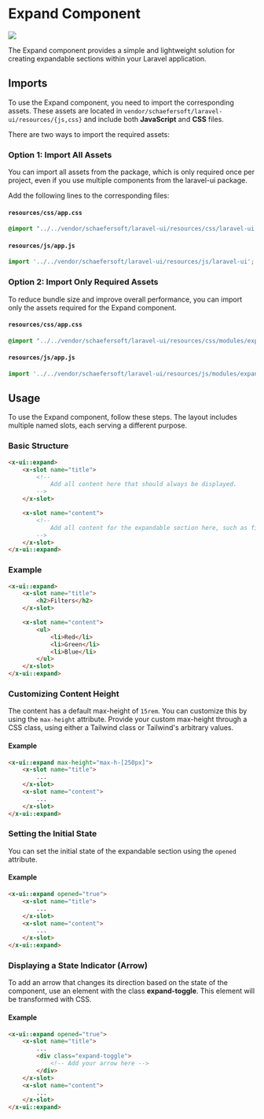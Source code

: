 # Expand Component

<img src="https://cdn.discordapp.com/attachments/776387257224921088/1257622100466729010/msedge_Hxz7Qk2aMj.gif?ex=6685135a&is=6683c1da&hm=51e2eecacac42180b371d240cda2a879ed613c19fabcc83027c3b1028d31d6b9&" style="max-height: 10rem;"/>

The Expand component provides a simple and lightweight solution for creating expandable sections within your Laravel
application.

## Imports

To use the Expand component, you need to import the corresponding assets. These assets are located
in `vendor/schaefersoft/laravel-ui/resources/{js,css}` and include both **JavaScript** and **CSS** files.

There are two ways to import the required assets:

### Option 1: Import All Assets

You can import all assets from the package, which is only required once per project, even if you use multiple components from the
laravel-ui package.

Add the following lines to the corresponding files:

#### `resources/css/app.css`

```css
@import "../../vendor/schaefersoft/laravel-ui/resources/css/laravel-ui.css";
```

#### `resources/js/app.js`

```javascript
import '../../vendor/schaefersoft/laravel-ui/resources/js/laravel-ui';
```

### Option 2: Import Only Required Assets

To reduce bundle size and improve overall performance, you can import only the assets required for the Expand component.

#### `resources/css/app.css`

```css
@import "../../vendor/schaefersoft/laravel-ui/resources/css/modules/expand.css";
```

#### `resources/js/app.js`

```javascript
import '../../vendor/schaefersoft/laravel-ui/resources/js/modules/expand';
```

## Usage

To use the Expand component, follow these steps. The layout includes multiple named slots, each serving a different
purpose.

### Basic Structure

```html
<x-ui::expand>
    <x-slot name="title">
        <!-- 
            Add all content here that should always be displayed. 
        -->
    </x-slot>

    <x-slot name="content">
        <!--  
            Add all content for the expandable section here, such as filters, authors, or any other content.
        -->
    </x-slot>
</x-ui::expand>
```

### Example

```html
<x-ui::expand>
    <x-slot name="title">
        <h2>Filters</h2>
    </x-slot>

    <x-slot name="content">
        <ul>
            <li>Red</li>
            <li>Green</li>
            <li>Blue</li>
        </ul>
    </x-slot>
</x-ui::expand>
```

### Customizing Content Height

The content has a default max-height of `15rem`. You can customize this by using the `max-height` attribute. Provide
your custom max-height through a CSS class, using either a Tailwind class or Tailwind's arbitrary values.

#### Example

```html
<x-ui::expand max-height="max-h-[250px]">
    <x-slot name="title">
        ...
    </x-slot>
    <x-slot name="content">
        ...
    </x-slot>
</x-ui::expand>
```

### Setting the Initial State

You can set the initial state of the expandable section using the `opened` attribute.

#### Example

```html
<x-ui::expand opened="true">
    <x-slot name="title">
        ...
    </x-slot>
    <x-slot name="content">
        ...
    </x-slot>
</x-ui::expand>
```

### Displaying a State Indicator (Arrow)

To add an arrow that changes its direction based on the state of the component, use an element with the class 
**expand-toggle**. This element will be transformed with CSS.

#### Example

```html
<x-ui::expand opened="true">
    <x-slot name="title">
        ...
        <div class="expand-toggle">
            <!-- Add your arrow here -->
        </div>
    </x-slot>
    <x-slot name="content">
        ...
    </x-slot>
</x-ui::expand>
```
